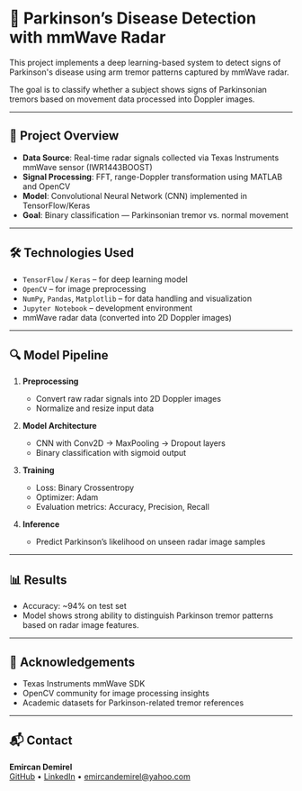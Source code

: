 # 🧠 Parkinson’s Disease Detection with mmWave Radar

This project implements a deep learning-based system to detect signs of Parkinson's disease using arm tremor patterns captured by mmWave radar.

The goal is to classify whether a subject shows signs of Parkinsonian tremors based on movement data processed into Doppler images.

---

## 📡 Project Overview

- **Data Source**: Real-time radar signals collected via Texas Instruments mmWave sensor (IWR1443BOOST)
- **Signal Processing**: FFT, range-Doppler transformation using MATLAB and OpenCV
- **Model**: Convolutional Neural Network (CNN) implemented in TensorFlow/Keras
- **Goal**: Binary classification — Parkinsonian tremor vs. normal movement

---

## 🛠️ Technologies Used

- `TensorFlow` / `Keras` – for deep learning model
- `OpenCV` – for image preprocessing
- `NumPy`, `Pandas`, `Matplotlib` – for data handling and visualization
- `Jupyter Notebook` – development environment
- mmWave radar data (converted into 2D Doppler images)

---

## 🔍 Model Pipeline

1. **Preprocessing**
   - Convert raw radar signals into 2D Doppler images
   - Normalize and resize input data

2. **Model Architecture**
   - CNN with Conv2D → MaxPooling → Dropout layers
   - Binary classification with sigmoid output

3. **Training**
   - Loss: Binary Crossentropy  
   - Optimizer: Adam  
   - Evaluation metrics: Accuracy, Precision, Recall

4. **Inference**
   - Predict Parkinson’s likelihood on unseen radar image samples

---

## 📊 Results

- Accuracy: ~94% on test set  
- Model shows strong ability to distinguish Parkinson tremor patterns based on radar image features.
---

## 🤝 Acknowledgements

- Texas Instruments mmWave SDK  
- OpenCV community for image processing insights  
- Academic datasets for Parkinson-related tremor references

---

## 📬 Contact

**Emircan Demirel**  
[GitHub](https://github.com/emircand) • [LinkedIn](https://linkedin.com/in/emircand) • emircandemirel@yahoo.com
